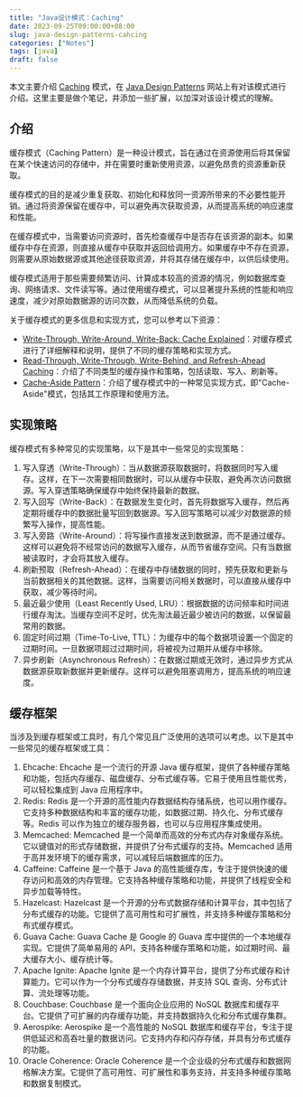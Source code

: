 ```yaml
---
title: "Java设计模式：Caching"
date: 2023-09-25T09:00:00+08:00
slug: java-design-patterns-cahcing
categories: ["Notes"]
tags: [java]
draft: false
---
```


本文主要介绍 [Caching](https://java-design-patterns.com/zh/patterns/caching/) 模式，在 [Java Design Patterns](https://java-design-patterns.com/)  网站上有对该模式进行介绍。这里主要是做个笔记，并添加一些扩展，以加深对该设计模式的理解。

## 介绍

缓存模式（Caching Pattern）是一种设计模式，旨在通过在资源使用后将其保留在某个快速访问的存储中，并在需要时重新使用资源，以避免昂贵的资源重新获取。

缓存模式的目的是减少重复获取、初始化和释放同一资源所带来的不必要性能开销。通过将资源保留在缓存中，可以避免再次获取资源，从而提高系统的响应速度和性能。

在缓存模式中，当需要访问资源时，首先检查缓存中是否存在该资源的副本。如果缓存中存在资源，则直接从缓存中获取并返回给调用方。如果缓存中不存在资源，则需要从原始数据源或其他途径获取资源，并将其存储在缓存中，以供后续使用。

缓存模式适用于那些需要频繁访问、计算成本较高的资源的情况，例如数据库查询、网络请求、文件读写等。通过使用缓存模式，可以显著提升系统的性能和响应速度，减少对原始数据源的访问次数，从而降低系统的负载。

关于缓存模式的更多信息和实现方式，您可以参考以下资源：

- [Write-Through, Write-Around, Write-Back: Cache Explained](https://java-design-patterns.com/zh/patterns/caching/)：对缓存模式进行了详细解释和说明，提供了不同的缓存策略和实现方式。
- [Read-Through, Write-Through, Write-Behind, and Refresh-Ahead Caching](https://java-design-patterns.com/zh/patterns/caching/)：介绍了不同类型的缓存操作和策略，包括读取、写入、刷新等。
- [Cache-Aside Pattern](https://java-design-patterns.com/zh/patterns/caching/)：介绍了缓存模式中的一种常见实现方式，即"Cache-Aside"模式，包括其工作原理和使用方法。

## 实现策略

缓存模式有多种常见的实现策略，以下是其中一些常见的实现策略：

1. 写入穿透（Write-Through）：当从数据源获取数据时，将数据同时写入缓存。这样，在下一次需要相同数据时，可以从缓存中获取，避免再次访问数据源。写入穿透策略确保缓存中始终保持最新的数据。
2. 写入回写（Write-Back）：在数据发生变化时，首先将数据写入缓存，然后再定期将缓存中的数据批量写回到数据源。写入回写策略可以减少对数据源的频繁写入操作，提高性能。
3. 写入旁路（Write-Around）：将写操作直接发送到数据源，而不是通过缓存。这样可以避免将不经常访问的数据写入缓存，从而节省缓存空间。只有当数据被读取时，才会将其放入缓存。
4. 刷新预取（Refresh-Ahead）：在缓存中存储数据的同时，预先获取和更新与当前数据相关的其他数据。这样，当需要访问相关数据时，可以直接从缓存中获取，减少等待时间。
5. 最近最少使用（Least Recently Used, LRU）：根据数据的访问频率和时间进行缓存淘汰。当缓存空间不足时，优先淘汰最近最少被访问的数据，以保留最常用的数据。
6. 固定时间过期（Time-To-Live, TTL）：为缓存中的每个数据项设置一个固定的过期时间。一旦数据项超过过期时间，将被视为过期并从缓存中移除。
7. 异步刷新（Asynchronous Refresh）：在数据过期或无效时，通过异步方式从数据源获取新数据并更新缓存。这样可以避免阻塞调用方，提高系统的响应速度。

## 缓存框架

当涉及到缓存框架或工具时，有几个常见且广泛使用的选项可以考虑。以下是其中一些常见的缓存框架或工具：

1. Ehcache: Ehcache 是一个流行的开源 Java 缓存框架，提供了各种缓存策略和功能，包括内存缓存、磁盘缓存、分布式缓存等。它易于使用且性能优秀，可以轻松集成到 Java 应用程序中。
2. Redis: Redis 是一个开源的高性能内存数据结构存储系统，也可以用作缓存。它支持多种数据结构和丰富的缓存功能，如数据过期、持久化、分布式缓存等。Redis 可以作为独立的缓存服务器，也可以与应用程序集成使用。
3. Memcached: Memcached 是一个简单而高效的分布式内存对象缓存系统。它以键值对的形式存储数据，并提供了分布式缓存的支持。Memcached 适用于高并发环境下的缓存需求，可以减轻后端数据库的压力。
4. Caffeine: Caffeine 是一个基于 Java 的高性能缓存库，专注于提供快速的缓存访问和高效的内存管理。它支持各种缓存策略和功能，并提供了线程安全和异步加载等特性。
5. Hazelcast: Hazelcast 是一个开源的分布式数据存储和计算平台，其中包括了分布式缓存的功能。它提供了高可用性和可扩展性，并支持多种缓存策略和分布式缓存模式。
6. Guava Cache: Guava Cache 是 Google 的 Guava 库中提供的一个本地缓存实现。它提供了简单易用的 API，支持各种缓存策略和功能，如过期时间、最大缓存大小、缓存统计等。
7. Apache Ignite: Apache Ignite 是一个内存计算平台，提供了分布式缓存和计算能力。它可以作为一个分布式缓存存储数据，并支持 SQL 查询、分布式计算、流处理等功能。
8. Couchbase: Couchbase 是一个面向企业应用的 NoSQL 数据库和缓存平台。它提供了可扩展的内存缓存功能，并支持数据持久化和分布式缓存集群。
9. Aerospike: Aerospike 是一个高性能的 NoSQL 数据库和缓存平台，专注于提供低延迟和高吞吐量的数据访问。它支持内存和闪存存储，并具有分布式缓存的功能。
10. Oracle Coherence: Oracle Coherence 是一个企业级的分布式缓存和数据网格解决方案。它提供了高可用性、可扩展性和事务支持，并支持多种缓存策略和数据复制模式。

